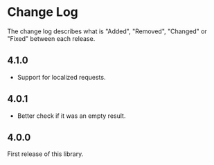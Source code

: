 # Change Log

The change log describes what is "Added", "Removed", "Changed" or "Fixed" between each release.

## 4.1.0

- Support for localized requests. 

## 4.0.1

- Better check if it was an empty result. 

## 4.0.0

First release of this library. 
